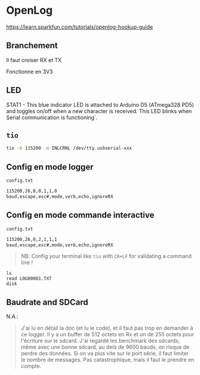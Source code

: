 # OpenLog

https://learn.sparkfun.com/tutorials/openlog-hookup-guide

## Branchement

Il faut croiser RX et TX

Fonctionne en 3V3

## LED

STAT1 - This blue indicator LED is attached to Arduino D5 (ATmega328 PD5) and toggles on/off when a new character is received. This LED blinks when Serial communication is functioning`.

## `tio`
```bash
tio -b 115200 -m INLCRNL /dev/tty.usbserial-xxx
```

## Config en mode logger

`config.txt`
```txt
115200,26,0,0,1,1,0
baud,escape,esc#,mode,verb,echo,ignoreRX
```

## Config en mode commande interactive
`config.txt`
```txt
115200,26,0,2,1,1,1
baud,escape,esc#,mode,verb,echo,ignoreRX
```

> NB: Config your terminal like `tio` with `CR+LF` for validating a command line ! 

```
ls
read LOG00001.TXT
disk
```

## Baudrate and SDCard

N.A.:
> J'ai lu en détail la doc (et lu le code), et il faut pas trop en demander à ce logger.
> Il y a un buffer de 512 octets en Rx et un de 255 octets pour l'écriture sur le sdcard. 
> J'ai regardé les benchmark des sdcards, même avec une bonne sdcard, au delà de 9600 bauds, on risque de perdre des données.
> Si on va plus vite sur le port série, il faut limiter le nombre de messages.
Pas catastrophique, mais il faut le prendre en compte.





